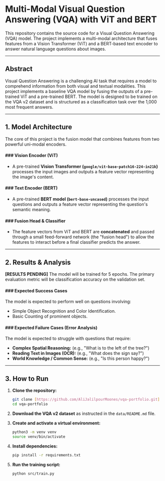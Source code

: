 # Multi-Modal Visual Question Answering (VQA) with ViT and BERT

This repository contains the source code for a Visual Question Answering (VQA) model. The project implements a multi-modal architecture that fuses features from a Vision Transformer (ViT) and a BERT-based text encoder to answer natural language questions about images.

---

## Abstract

Visual Question Answering is a challenging AI task that requires a model to comprehend information from both visual and textual modalities. This project implements a baseline VQA model by fusing the outputs of a pre-trained ViT and a pre-trained BERT. The model is designed to be trained on the VQA v2 dataset and is structured as a classification task over the 1,000 most frequent answers.

---

## 1. Model Architecture

The core of this project is the fusion model that combines features from two powerful uni-modal encoders.



#### ### Vision Encoder (ViT)
* A pre-trained **Vision Transformer (`google/vit-base-patch16-224-in21k`)** processes the input images and outputs a feature vector representing the image's content.

#### ### Text Encoder (BERT)
* A pre-trained **BERT model (`bert-base-uncased`)** processes the input questions and outputs a feature vector representing the question's semantic meaning.

#### ### Fusion Head & Classifier
* The feature vectors from ViT and BERT are **concatenated** and passed through a small feed-forward network (the "fusion head") to allow the features to interact before a final classifier predicts the answer.

---

## 2. Results & Analysis

**[RESULTS PENDING]**
The model will be trained for 5 epochs. The primary evaluation metric will be classification accuracy on the validation set.

#### ### Expected Success Cases
The model is expected to perform well on questions involving:
* Simple Object Recognition and Color Identification.
* Basic Counting of prominent objects.

#### ### Expected Failure Cases (Error Analysis)
The model is expected to struggle with questions that require:
* **Complex Spatial Reasoning:** (e.g., "What is to the left of the tree?")
* **Reading Text in Images (OCR):** (e.g., "What does the sign say?")
* **World Knowledge / Common Sense:** (e.g., "Is this person happy?")

---

## 3. How to Run

1.  **Clone the repository:**
    ```bash
    git clone [https://github.com/AliJalilpourMoones/vqa-portfolio.git](https://github.com/AliJalilpourMoones/vqa-portfolio.git)
    cd vqa-portfolio
    ```
2.  **Download the VQA v2 dataset** as instructed in the `data/README.md` file.

3.  **Create and activate a virtual environment:**
    ```bash
    python3 -m venv venv
    source venv/bin/activate
    ```
4.  **Install dependencies:**
    ```bash
    pip install -r requirements.txt
    ```
5.  **Run the training script:**
    ```bash
    python src/train.py
    ```
